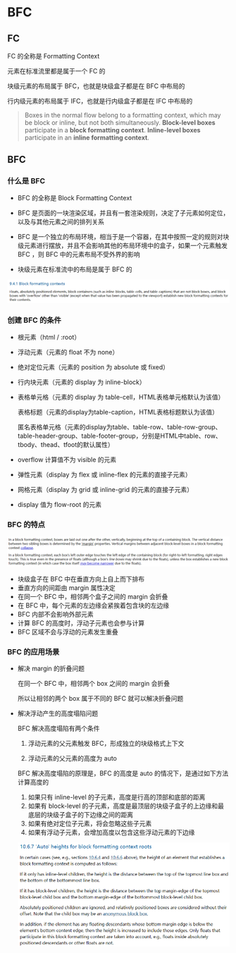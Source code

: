# BFC

## FC

FC 的全称是 Formatting Context

元素在标准流里都是属于一个 FC 的

块级元素的布局属于 BFC，也就是块级盒子都是在 BFC 中布局的

行内级元素的布局属于 IFC，也就是行内级盒子都是在 IFC 中布局的

> Boxes in the normal flow belong to a formatting context, which may be block or inline, but not both simultaneously. **Block-level boxes** participate in a **block formatting context**. **Inline-level boxes** participate in an **inline formatting context**.

## BFC

### 什么是 BFC

- BFC 的全称是 Block Formatting Context

- BFC 是页面的一块渲染区域，并且有一套渲染规则，决定了子元素如何定位，以及与其他元素之间的排列关系
- BFC 是一个独立的布局环境，相当于是一个容器，在其中按照一定的规则对块级元素进行摆放，并且不会影响其他的布局环境中的盒子，如果一个元素触发 BFC ，则 BFC 中的元素布局不受外界的影响
- 块级元素在标准流中的布局是属于 BFC 的

![](../images/bfc.png)

### 创建 BFC 的条件

- 根元素（html / :root）

- 浮动元素（元素的 float 不为 none）

- 绝对定位元素（元素的 position 为 absolute 或 fixed）

- 行内块元素（元素的 display 为 inline-block）

- 表格单元格（元素的 display 为 table-cell，HTML表格单元格默认为该值）

  表格标题（元素的display为table-caption，HTML表格标题默认为该值）

  匿名表格单元格（元素的display为table、table-row、table-row-group、table-header-group、table-footer-group，分别是HTML中table、row、tbody、thead、tfoot的默认属性）

- overflow 计算值不为 visible 的元素

- 弹性元素（display 为 flex 或 inline-flex 的元素的直接子元素）

- 网格元素（display 为 grid 或 inline-grid 的元素的直接子元素）

- display 值为 flow-root 的元素

### BFC 的特点

![](../images/bfc-effect.png)

- 块级盒子在 BFC 中在垂直方向上自上而下排布
- 垂直方向的间距由 margin 属性决定
- 在同一个 BFC 中，相邻两个盒子之间的 margin 会折叠
- 在 BFC 中，每个元素的左边缘会紧挨着包含块的左边缘
- BFC 内部不会影响外部元素
- 计算 BFC 的高度时，浮动子元素也会参与计算
- BFC 区域不会与浮动的元素发生重叠

### BFC 的应用场景

- 解决 margin 的折叠问题

  在同一个 BFC 中，相邻两个 box 之间的 margin 会折叠

  所以让相邻的两个 box 属于不同的 BFC 就可以解决折叠问题

- 解决浮动产生的高度塌陷问题

  BFC 解决高度塌陷有两个条件

  1. 浮动元素的父元素触发 BFC，形成独立的块级格式上下文

  2. 浮动元素的父元素的高度为 auto

  BFC 解决高度塌陷的原理是，BFC 的高度是 auto 的情况下，是通过如下方法计算高度的

  1. 如果只有 inline-level 的子元素，高度是行高的顶部和底部的距离
  2. 如果有 block-level 的子元素，高度是最顶层的块级子盒子的上边缘和最底层的块级子盒子的下边缘之间的距离
  3. 如果有绝对定位子元素，将会忽略这些子元素
  4. 如果有浮动子元素，会增加高度以包含这些浮动元素的下边缘
  
  ![](../images/bfc-height.png)
  